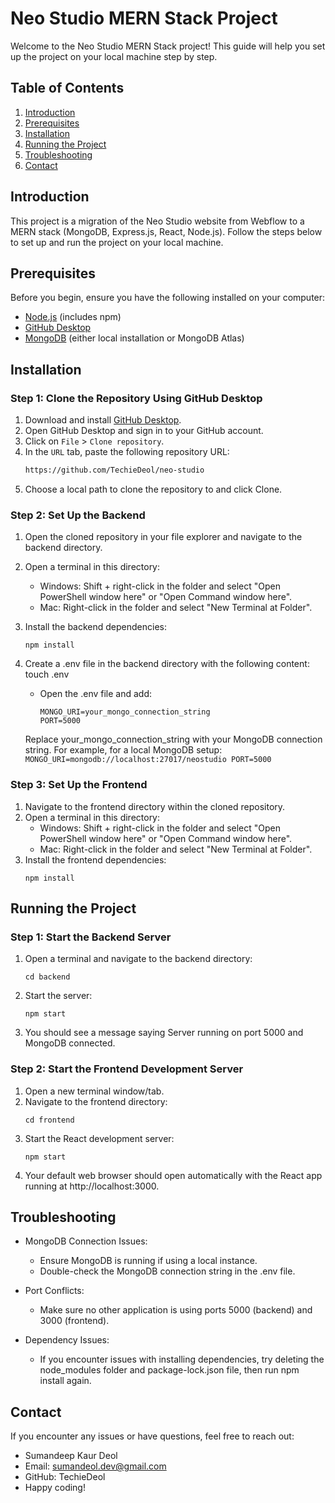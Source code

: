 # Neo Studio MERN Stack Project

Welcome to the Neo Studio MERN Stack project! This guide will help you set up the project on your local machine step by step.

## Table of Contents

1. [Introduction](#introduction)
2. [Prerequisites](#prerequisites)
3. [Installation](#installation)
4. [Running the Project](#running-the-project)
5. [Troubleshooting](#troubleshooting)
6. [Contact](#contact)

## Introduction

This project is a migration of the Neo Studio website from Webflow to a MERN stack (MongoDB, Express.js, React, Node.js). Follow the steps below to set up and run the project on your local machine.

## Prerequisites

Before you begin, ensure you have the following installed on your computer:

- [Node.js](https://nodejs.org/) (includes npm)
- [GitHub Desktop](https://desktop.github.com/)
- [MongoDB](https://www.mongodb.com/) (either local installation or MongoDB Atlas)

## Installation

### Step 1: Clone the Repository Using GitHub Desktop

1. Download and install [GitHub Desktop](https://desktop.github.com/).
2. Open GitHub Desktop and sign in to your GitHub account.
3. Click on `File` > `Clone repository`.
4. In the `URL` tab, paste the following repository URL:
   ```sh
   https://github.com/TechieDeol/neo-studio
5. Choose a local path to clone the repository to and click Clone.

### Step 2: Set Up the Backend

1. Open the cloned repository in your file explorer and navigate to the backend directory.

2. Open a terminal in this directory:

    - Windows: Shift + right-click in the folder and select "Open PowerShell window here" or "Open Command window here".
    - Mac: Right-click in the folder and select "New Terminal at Folder".
3. Install the backend dependencies:
    ```
    npm install
    ```
4. Create a .env file in the backend directory with the following content:
    touch .env

    - Open the .env file and add:
        ```
        MONGO_URI=your_mongo_connection_string
        PORT=5000
        ```

    Replace your_mongo_connection_string with your MongoDB connection string. For example, for a local MongoDB setup:
        ```
        MONGO_URI=mongodb://localhost:27017/neostudio
        PORT=5000
        ```

### Step 3: Set Up the Frontend

1. Navigate to the frontend directory within the cloned repository.
2. Open a terminal in this directory:
    - Windows: Shift + right-click in the folder and select "Open PowerShell window here" or "Open Command window here".
    - Mac: Right-click in the folder and select "New Terminal at Folder".
3. Install the frontend dependencies:
    ```
    npm install
    ```

## Running the Project

### Step 1: Start the Backend Server

1. Open a terminal and navigate to the backend directory:
    ```
    cd backend
    ```
2. Start the server:
    ```
    npm start
    ```
3. You should see a message saying Server running on port 5000 and MongoDB connected.

### Step 2: Start the Frontend Development Server
1. Open a new terminal window/tab.
2. Navigate to the frontend directory:
    ```
    cd frontend
    ```
3. Start the React development server:
    ```
    npm start
    ```
4. Your default web browser should open automatically with the React app running at http://localhost:3000.

## Troubleshooting

- MongoDB Connection Issues:

    - Ensure MongoDB is running if using a local instance.
    - Double-check the MongoDB connection string in the .env file.

- Port Conflicts:

    - Make sure no other application is using ports 5000 (backend) and 3000 (frontend).

- Dependency Issues:

    - If you encounter issues with installing dependencies, try deleting the node_modules folder and package-lock.json file, then run npm install again.

## Contact
If you encounter any issues or have questions, feel free to reach out:

- Sumandeep Kaur Deol
- Email: sumandeol.dev@gmail.com
- GitHub: TechieDeol
- Happy coding!


